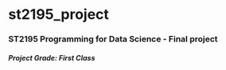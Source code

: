 # st2195_project
### ST2195 Programming for Data Science - Final project

##### Project Grade: First Class

